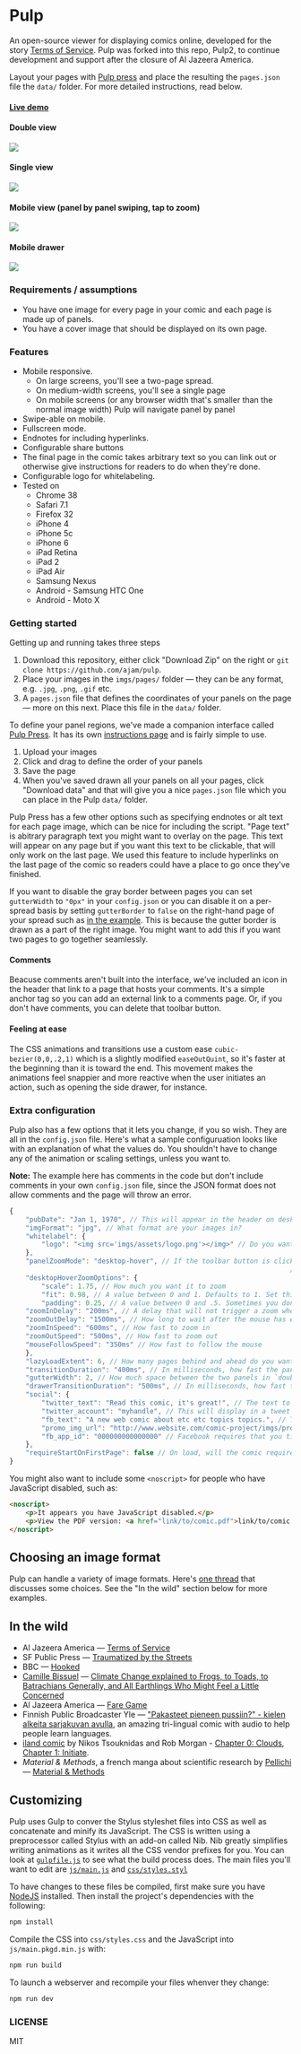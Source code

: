 Pulp
===

An open-source viewer for displaying comics online, developed for the story [Terms of Service](http://projects.aljazeera.com/2014/terms-of-service). Pulp was forked into this repo, Pulp2, to continue development and support after the closure of Al Jazeera America.

Layout your pages with [Pulp press](https://github.com/ajam/pulp-press) and place the resulting the `pages.json` file the `data/` folder. For more detailed instructions, read below.

#### [Live demo](http://mhkeller.github.io/pulp2)

#### Double view
![](https://raw.githubusercontent.com/mhkeller/pulp2/gh-pages/demo-assets/double-view.gif)

#### Single view
![](https://raw.githubusercontent.com/mhkeller/pulp2/gh-pages/demo-assets/single-view.gif)

#### Mobile view (panel by panel swiping, tap to zoom)
![](https://raw.githubusercontent.com/mhkeller/pulp2/gh-pages/demo-assets/mobile-view-simulator.gif)

#### Mobile drawer
![](https://raw.githubusercontent.com/mhkeller/pulp2/gh-pages/demo-assets/drawer.gif)

### Requirements / assumptions

* You have one image for every page in your comic and each page is made up of panels.
* You have a cover image that should be displayed on its own page.

### Features

* Mobile responsive.
	* On large screens, you'll see a two-page spread.
	* On medium-width screens, you'll see a single page
	* On mobile screens (or any browser width that's smaller than the normal image width) Pulp will navigate panel by panel
* Swipe-able on mobile.
* Fullscreen mode.
* Endnotes for including hyperlinks.
* Configurable share buttons
* The final page in the comic takes arbitrary text so you can link out or otherwise give instructions for readers to do when they're done.
* Configurable logo for whitelabeling.
* Tested on
	* Chrome 38
	* Safari 7.1
	* Firefox 32
	* iPhone 4
	* iPhone 5c
	* iPhone 6
	* iPad Retina
	* iPad 2
	* iPad Air
	* Samsung Nexus
	* Android - Samsung HTC One
	* Android - Moto X

### Getting started

Getting up and running takes three steps

1. Download this repository, either click "Download Zip" on the right or `git clone https://github.com/ajam/pulp`.
2. Place your images in the `imgs/pages/` folder — they can be any format, e.g. `.jpg`, `.png`, `.gif` etc.
3. A `pages.json` file that defines the coordinates of your panels on the page — more on this next. Place this file in the `data/` folder.

To define your panel regions, we've made a companion interface called [Pulp Press](https://ajam.github.io/pulp-press). It has its own [instructions page](http://github.com/ajam/pulp-press) and is fairly simple to use.

1. Upload your images
2. Click and drag to define the order of your panels
3. Save the page
4. When you've saved drawn all your panels on all your pages, click "Download data" and that will give you a nice `pages.json` file which you can place in the Pulp `data/` folder.

Pulp Press has a few other options such as specifying endnotes or alt text for each page image, which can be nice for including the script. "Page text" is abitrary paragraph text you might want to overlay on the page. This text will appear on any page but if you want this text to be clickable, that will only work on the last page. We used this feature to include hyperlinks on the last page of the comic so readers could have a place to go once they've finished.

If you want to disable the gray border between pages you can set `gutterWidth` to `"0px"` in your `config.json` or you can disable it on a per-spread basis by setting `gutterBorder` to `false` on the right-hand page of your spread such as [in the example](public/data/pages.json#L69). This is because the gutter border is drawn as a part of the right image. You might want to add this if you want two pages to go together seamlessly.

#### Comments

Beacuse comments aren't built into the interface, we've included an icon in the header that link to a page that hosts your comments. It's a simple anchor tag so you can add an external link to a comments page. Or, if you don't have comments, you can delete that toolbar button.

#### Feeling at ease

The CSS animations and transitions use a custom ease `cubic-bezier(0,0,.2,1)` which is a slightly modified `easeOutQuint`, so it's faster at the beginning than it is toward the end. This movement makes the animations feel snappier and more reactive when the user initiates an action, such as opening the side drawer, for instance.

### Extra configuration

Pulp also has a few options that it lets you change, if you so wish. They are all in the `config.json` file. Here's what a sample configuruation looks like with an explanation of what the values do. You shouldn't have to change any of the animation or scaling settings, unless you want to.

**Note:** The example here has comments in the code but don't include comments in your own `config.json` file, since the JSON format does not allow comments and the page will throw an error.


```js
{
	"pubDate": "Jan 1, 1970", // This will appear in the header on desktop and in the drawer on mobile
	"imgFormat": "jpg", // What format are your images in?
	"whitelabel": {
		"logo": "<img src='imgs/assets/logo.png'></img>" // Do you want to include an image in the top left?
	},
	"panelZoomMode": "desktop-hover", // If the toolbar button is clicked, users will zoom into the page on hover following animation settings below
																	  // Set to `false` to disable this functionality. You'll also want to comment out the toolbar button.
	"desktopHoverZoomOptions": {
		"scale": 1.75, // How much you want it to zoom
		"fit": 0.98, // A value between 0 and 1. Defaults to 1. Set this to something around .96 if you want to cut off the edges a little bit, like in this demo. This setting is useful if you have white space around your panels
		"padding": 0.25, // A value between 0 and .5. Sometimes you don't want the mouse to have to reach the edge of the page to fully zoom. Setting this to something like .25 will mean you've reached the edge of the zoomed in image when you're within 25% of the page edge.
    "zoomInDelay": "200ms", // A delay that will not trigger a zoom when the mouse is quickly passing over the page
    "zoomOutDelay": "1500ms", // How long to wait after the mouse has exited the page to zoom out. This allows users some leeway if they accidentally zoomedo ut
    "zoomInSpeed": "600ms", // How fast to zoom in
    "zoomOutSpeed": "500ms", // How fast to zoom out
    "mouseFollowSpeed": "350ms" // How fast to follow the mouse
	},
	"lazyLoadExtent": 6, // How many pages behind and ahead do you want to load your images
	"transitionDuration": "400ms", // In milliseconds, how fast the panels zooms and page turns animate.
	"gutterWidth": 2, // How much space between the two panels in `double` mode. This is the `padding-left` value for `.viewing.right-page`.
	"drawerTransitionDuration": "500ms", // In milliseconds, how fast the mobile drawer comes in and out.
	"social": {
		"twitter_text": "Read this comic, it's great!", // The text to display when someone clicks on the Tweet button
		"twitter_account": "myhandle", // This will display in a tweet as `via @myhandle`.
		"fb_text": "A new web comic about etc etc topics topics.", // The text to display when someone clicks on the Facebook button
		"promo_img_url": "http://www.website.com/comic-project/imgs/promo.jpg", // The full path of the image to display in the FB share or Tweet button
		"fb_app_id": "000000000000000" // Facebook requires that you tie these buttons to an app. You have to create an app through the FB dev interface and your app will have the id.
	},
	"requireStartOnFirstPage": false // On load, will the comic require users to land on the first page? Better to disable this to allow for page-specific links
}

```

You might also want to include some `<noscript>` for people who have JavaScript disabled, such as:

```html
<noscript>
	<p>It appears you have JavaScript disabled.</p>
	<p>View the PDF version: <a href="link/to/comic.pdf">link/to/comic.pdf</a></p>
</noscript>
```

## Choosing an image format

Pulp can handle a variety of image formats. Here's [one thread](https://github.com/ajam/pulp/issues/37) that discusses some choices. See the "In the wild" section below for more examples.

## In the wild

* Al Jazeera America — [Terms of Service](http://projects.aljazeera.com/2014/terms-of-service)
* SF Public Press — [Traumatized by the Streets](http://sfpublicpress.org/graphics/traumatized)
* BBC — [Hooked](http://www.bbc.com/news/magazine-32740691)
* [Camille Bissuel](http://twitter.com/nylnook) — [Climate Change explained to Frogs, to Toads, to Batrachians Generally, and All Earthlings Who Might Feel a Little Concerned](http://nylnook.com/comics/climate-frogs)
* Al Jazeera America — [Fare Game](http://projects.aljazeera.com/2015/12/fare-game)
* Finnish Public Broadcaster Yle — ["Pakasteet pieneen pussiin?" - kielen alkeita sarjakuvan avulla](http://yle.fi/aihe/artikkeli/2016/10/25/pakasteet-pieneen-pussiin-kielen-alkeita-sarjakuvan-avulla), an amazing tri-lingual comic with audio to help people learn languages.
* [iland comic](https://www.ilandcomic.co.uk/) by Nikos Tsouknidas and Rob Morgan - [Chapter 0: Clouds](https://www.ilandcomic.co.uk/chapters/0), [Chapter 1: Initiate](https://www.ilandcomic.co.uk/chapters/1).
* *Material & Methods*, a french manga about scientific research by [Pellichi](http://pellichi.fr/) — [Material & Methods](https://pellichi.fr/manga/)

## Customizing

Pulp uses Gulp to conver the Stylus styleshet files into CSS as well as concatenate and minify its JavaScript. The CSS is written using a preprocessor called Stylus with an add-on called Nib. Nib greatly simplifies writing animations as it writes all the CSS vendor prefixes for you. You can look at [`gulpfile.js`](gulpfile.js) to see what the build process does. The main files you'll want to edit are [`js/main.js`](js/main.js) and [`css/styles.styl`](css/styles.styl)

To have changes to these files be compiled, first make sure you have [NodeJS](http://nodejs.org) installed. Then install the project's dependencies with the following:

```bash
npm install
```

Compile the CSS into `css/styles.css` and the JavaScript into `js/main.pkgd.min.js` with:

```bash
npm run build
```

To launch a webserver and recompile your files whenver they change:

```bash
npm run dev
```

### LICENSE

MIT

